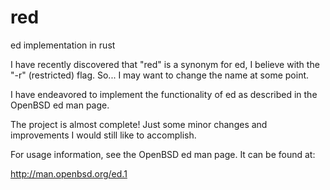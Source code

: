# red
ed implementation in rust

I have recently discovered that "red" is a synonym for ed, I believe with
the "-r" (restricted) flag. So... I may want to change the name at some
point.

I have endeavored to implement the functionality of ed as described in the
OpenBSD ed man page.

The project is almost complete! Just some minor changes and improvements
I would still like to accomplish.

For usage information, see the OpenBSD ed man page. It can be found at:

  http://man.openbsd.org/ed.1

